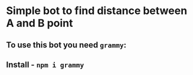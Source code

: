 ﻿# Simple bot to find distance between A and B point

## To use this bot you need `grammy`: 

## Install - `npm i grammy`
